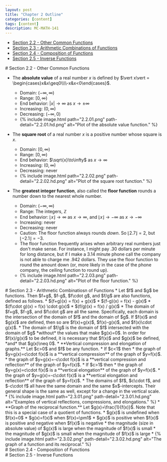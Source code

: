 ```yaml
---
layout: post
title: "Chapter 2 Outline"
categories: [content]
tags: [content]
description: MC-MATH-141
---
```

* [Section 2.2 - Other Common Functions](#s2)
* [Section 2.3 - Arithmetic Combinations of Functions](#s3)
* [Section 2.4 - Composition of Functions](#s4)
* [Section 2.5 - Inverse Functions](#s5)

<div id='s2'/>
# Section 2.2 - Other Common Functions

* The **absolute value** of a real number $x$ is defined by $\vert x\vert = \begin{cases}x&x\geq0\\\\-x&x<0\end{cases}$.
	* Domain: $(-\infty,\infty)$
	* Range: $[0,\infty)$
	* End behavior: $\vert x\vert\to\infty$ as $x\to\pm\infty$
	* Increasing: $(0,\infty)$
	* Decreasing: $(-\infty,0)$
	* {% include image.html path="2.2.01.png" path-detail="2.2.01.hd.png" alt="Plot of the absolute value function." %}

* The **square root** of a real number $x$ is a positive number whose square is $x$.
	* Domain: $[0,\infty)$
	* Range: $[0,\infty)$
	* End behavior: $\sqrt{x}\to\infty$ as $x\to\infty$
	* Increasing: $(0,\infty)$
	* Decreasing: never
	* {% include image.html path="2.2.02.png" path-detail="2.2.02.hd.png" alt="Plot of the square root function." %}

* The **greatest integer function**, also called the **floor function** rounds a number down to the nearest whole number.
	* Domain: $(-\infty,\infty)$
	* Range: The integers, $\mathbb{Z}$
	* End behavior: $\lfloor x\rfloor\to\infty$ as $x\to\infty$, and $\lfloor x\rfloor\to-\infty$ as $x\to-\infty$
	* Increasing: never
	* Decreasing: never
	* Caution: The floor function always rounds *down*. So $\lfloor 2.7\rfloor = 2$, but $\lfloor -2.1\rfloor = -3$.
	* The floor function frequently arises when arbitrary real numbers just don't make sense. For instance, I might pay $.30$ dollars per minute for long distance, but if I make a $3.14$ minute phone call the company is not able to charge me $.942$ dollars. They use the floor function to round the amount down (or, more likely in the case of the phone company, the ceiling function to round up).
	* {% include image.html path="2.2.03.png" path-detail="2.2.03.hd.png" alt="Plot of the floor function." %}

<div id='s3'/>
# Section 2.3 - Arithmetic Combinatiosn of Functions
* Let $f$ and $g$ be functions. Then $f+g$, $f-g$, $f\cdot g$, and $f/g$ are also functions, defined as follows.
	* $(f+g)(x) = f(x) + g(x)$
	* $(f-g)(x) = f(x) - g(x)$
	* $(f\cdot g)(x) = f(x) \cdot g(x)$
	* $(f/g)(x) = f(x) / g(x)$
* The domain of $f+g$, $f-g$, and $f\cdot g$ are all the same. Specifically, each domain is the intersection of the domain of $f$ and the domain of $g$. If $f(x)$ and $g(x)$ are defined, then so are $f(x)+g(x)$, $f(x)-g(x)$, and $f(x)\cdot g(x)$.
* The domain of $f/g$ is the domain of $f$ intersected with the domain of $g$ *without* the values that make $g(x)=0$. In order for $f(x)/g(x)$ to be defined, it is necessary that $f(x)$ and $g(x)$ be defined, *and* that $g(x)\neq 0$.
* **Vertical compression and elongation of graphs.** Let $c>0$ and $f$ be any function.
	* If $c<1$ then
		* the graph of $y=g(x)=c\cdot f(x)$ is a **vertical compression** of the graph of $y=f(x)$.
		* the graph of $y=g(x)=-c\cdot f(x)$ is a **vertical compression and reflection** of the graph of $y=f(x)$.
	* If $c>1$ then
		* the graph of $y=g(x)=c\cdot f(x)$ is a **vertical elongation** of the graph of $y=f(x)$.
		* the graph of $y=g(x)=-c\cdot f(x)$ is a **vertical elongation and reflection** of the graph of $y=f(x)$.
	* The domains of $f$, $c\cdot f$, and $-c\cdot f$ all have the same domain and the same $x$-intercepts. Their general shape is the same as well, except for a change in the vertical scale.
	* {% include image.html path="2.3.01.png" path-detail="2.3.01.hd.png" alt="Examples of vertical reflections, compressions, and elongations." %}
* **Graph of the reciprocal function.** Let $g(x)=\frac{1}{f(x)}$. Note that this is a special case of a quotient of functions.
	* $g(x)$ is undefined when $f(x)=0$
	* $g(x)=f(x)$ when $f(x)=\pm1$
	* $g(x)$ is positive when $f(x)$ is positive and negative when $f(x)$ is negative
	* the magnitude (size in absolute value) of $g(x)$ is large when the magnitude of $f(x)$ is small
	* the magnitude of $g(x)$ is small when the magnitude of $f(x)$ is large
	* {% include image.html path="2.3.02.png" path-detail="2.3.02.hd.png" alt="The graph of a function and its reciprocal." %}

<div id='s4'/>
# Section 2.4 - Composition of Functions

<div id='s5'/>
# Section 2.5 - Inverse Functions

